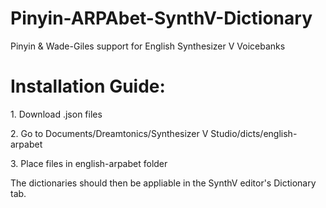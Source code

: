 # Pinyin-ARPAbet-SynthV-Dictionary
Pinyin & Wade-Giles support for English Synthesizer V Voicebanks

# Installation Guide:
<p>1. Download .json files</p>
<p>2. Go to Documents/Dreamtonics/Synthesizer V Studio/dicts/english-arpabet </p>
<p>3. Place files in english-arpabet folder</p>
<p>The dictionaries should then be appliable in the SynthV editor's Dictionary tab.</p>
